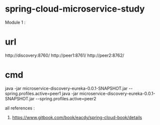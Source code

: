 # spring-cloud-microservice-study

Module 1 : 
  # url
  http://discovery:8760/
  http://peer1:8761/
  http://peer2:8762/

  # cmd
  java -jar microservice-discovery-eureka-0.0.1-SNAPSHOT.jar --spring.profiles.active=peer1
  java -jar microservice-discovery-eureka-0.0.1-SNAPSHOT.jar --spring.profiles.active=peer2

all references :
1. https://www.gitbook.com/book/eacdy/spring-cloud-book/details
